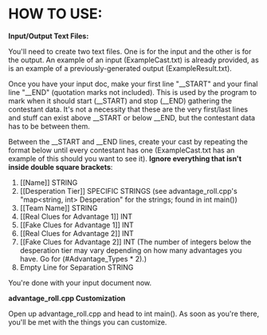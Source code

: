 # HOW TO USE:

**Input/Output Text Files:**

You'll need to create two text files. One is for the input and the other is for the output. An example of an input (ExampleCast.txt) is already provided, as is an example of a previously-generated output (ExampleResult.txt).

Once you have your input doc, make your first line "__START" and your final line "__END" (quotation marks not included). This is used by the program to mark when it should start (__START) and stop (__END) gathering the contestant data. It's not a necessity that these are the very first/last lines and stuff can exist above __START or below __END, but the contestant data has to be between them.

Between the __START and __END lines, create your cast by repeating the format below until every contestant has one (ExampleCast.txt has an example of this should you want to see it). **Ignore everything that isn't inside double square brackets**:

1. [[Name]]    STRING
2. [[Desperation Tier]]    SPECIFIC STRINGS (see advantage_roll.cpp's "map<string, int> Desperation" for the strings; found in int main())
3. [[Team Name]]    STRING
4. [[Real Clues for Advantage 1]]    INT
5. [[Fake Clues for Advantage 1]]    INT
6. [[Real Clues for Advantage 2]]    INT
7. [[Fake Clues for Advantage 2]]    INT (The number of integers below the desperation tier may vary depending on how many advantages you have. Go for (#Advantage_Types * 2).)
8. Empty Line for Separation    STRING

You're done with your input document now.


**advantage_roll.cpp Customization**

Open up advantage_roll.cpp and head to int main(). As soon as you're there, you'll be met with the things you can customize.
